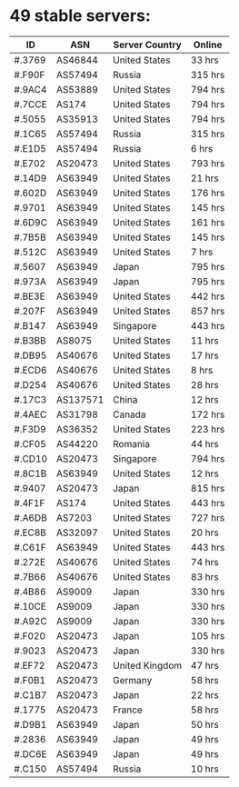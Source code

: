 # 49 stable servers:

| ID | ASN | Server Country | Online |
| ------ | ------ | ------ | ------ |
| #.3769 | AS46844 | United States | 33 hrs |
| #.F90F | AS57494 | Russia | 315 hrs |
| #.9AC4 | AS53889 | United States | 794 hrs |
| #.7CCE | AS174 | United States | 794 hrs |
| #.5055 | AS35913 | United States | 794 hrs |
| #.1C65 | AS57494 | Russia | 315 hrs |
| #.E1D5 | AS57494 | Russia | 6 hrs |
| #.E702 | AS20473 | United States | 793 hrs |
| #.14D9 | AS63949 | United States | 21 hrs |
| #.602D | AS63949 | United States | 176 hrs |
| #.9701 | AS63949 | United States | 145 hrs |
| #.6D9C | AS63949 | United States | 161 hrs |
| #.7B5B | AS63949 | United States | 145 hrs |
| #.512C | AS63949 | United States | 7 hrs |
| #.5607 | AS63949 | Japan | 795 hrs |
| #.973A | AS63949 | Japan | 795 hrs |
| #.BE3E | AS63949 | United States | 442 hrs |
| #.207F | AS63949 | United States | 857 hrs |
| #.B147 | AS63949 | Singapore | 443 hrs |
| #.B3BB | AS8075 | United States | 11 hrs |
| #.DB95 | AS40676 | United States | 17 hrs |
| #.ECD6 | AS40676 | United States | 8 hrs |
| #.D254 | AS40676 | United States | 28 hrs |
| #.17C3 | AS137571 | China | 12 hrs |
| #.4AEC | AS31798 | Canada | 172 hrs |
| #.F3D9 | AS36352 | United States | 223 hrs |
| #.CF05 | AS44220 | Romania | 44 hrs |
| #.CD10 | AS20473 | Singapore | 794 hrs |
| #.8C1B | AS63949 | United States | 12 hrs |
| #.9407 | AS20473 | Japan | 815 hrs |
| #.4F1F | AS174 | United States | 443 hrs |
| #.A6DB | AS7203 | United States | 727 hrs |
| #.EC8B | AS32097 | United States | 20 hrs |
| #.C61F | AS63949 | United States | 443 hrs |
| #.272E | AS40676 | United States | 74 hrs |
| #.7B66 | AS40676 | United States | 83 hrs |
| #.4B86 | AS9009 | Japan | 330 hrs |
| #.10CE | AS9009 | Japan | 330 hrs |
| #.A92C | AS9009 | Japan | 330 hrs |
| #.F020 | AS20473 | Japan | 105 hrs |
| #.9023 | AS20473 | Japan | 330 hrs |
| #.EF72 | AS20473 | United Kingdom | 47 hrs |
| #.F0B1 | AS20473 | Germany | 58 hrs |
| #.C1B7 | AS20473 | Japan | 22 hrs |
| #.1775 | AS20473 | France | 58 hrs |
| #.D9B1 | AS63949 | Japan | 50 hrs |
| #.2836 | AS63949 | Japan | 49 hrs |
| #.DC6E | AS63949 | Japan | 49 hrs |
| #.C150 | AS57494 | Russia | 10 hrs |


